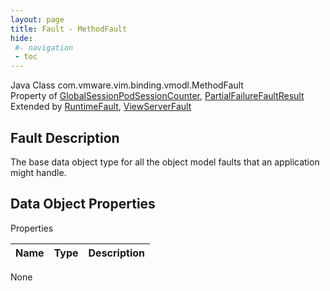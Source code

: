 ```yaml
---
layout: page
title: Fault - MethodFault
hide:
 #- navigation
 - toc
---
```


  
  
  



Java Class
    com.vmware.vim.binding.vmodl.MethodFault  
Property of
     [GlobalSessionPodSessionCounter](vdi.users.GlobalSessionQueryService.PodSessionCounter.md#field_detail), [PartialFailureFaultResult](vdi.fault.PartialFailureFault.PartialFailureFaultResult.md#field_detail)  
Extended by
     [RuntimeFault](vmodl.RuntimeFault.md), [ViewServerFault](vdi.fault.ViewServerFault.md)

## Fault Description 

The base data object type for all the object model faults that an application might handle. 

## Data Object Properties

Properties

Name |  Type |  Description   
---|---|---  
None  
  
  
 
  
  

